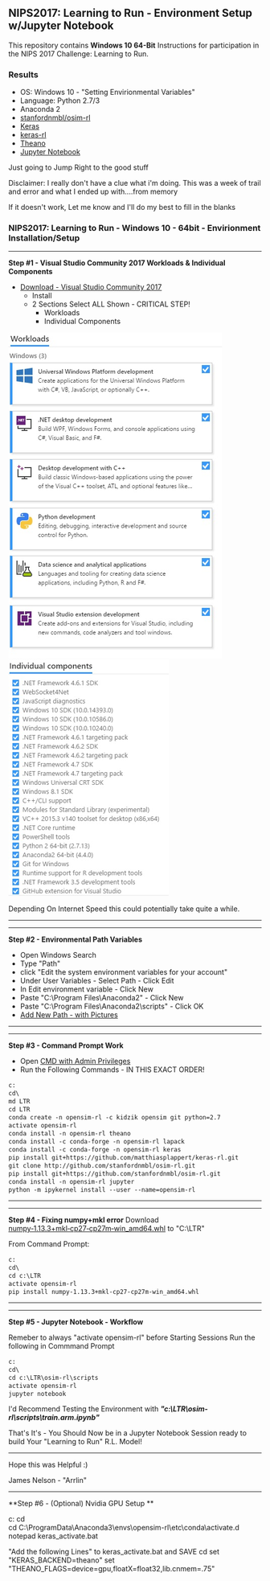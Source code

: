 ## NIPS2017: Learning to Run - Environment Setup w/Jupyter Notebook

This repository contains **Windows 10 64-Bit** Instructions for participation in the NIPS 2017 Challenge: Learning to Run.

### Results
- OS: Windows 10 - "Setting Envirionmental Variables"
- Language: Python 2.7/3
- Anaconda 2
- [stanfordnmbl/osim-rl](https://github.com/stanfordnmbl/osim-rl)
- [Keras](https://keras.io/)
- [keras-rl](https://github.com/matthiasplappert/keras-rl)
- [Theano](http://deeplearning.net/software/theano/)
- [Jupyter Notebook](http://jupyter.org/)


Just going to Jump Right to the good stuff

Disclaimer: I really don't have a clue what i'm doing. This was a week of trail and error and what I ended up with....from memory

If it doesn't work, Let me know and I'll do my best to fill in the blanks

### NIPS2017: Learning to Run -  Windows 10 - 64bit - Envirionment Installation/Setup


---
**Step #1 - Visual Studio Community 2017 Workloads & Individual Components**
- [Download - Visual Studio Community 2017](https://www.visualstudio.com/thank-you-downloading-visual-studio/?sku=Community&rel=15)
    - Install
    - 2 Sections Select ALL Shown - CRITICAL STEP!
        - Workloads
        - Individual Components

![Workloads](https://github.com/Arrlin/NIPS-2017/blob/master/Environment-Setup/Workloads.jpg)
![Individual Components](https://github.com/Arrlin/NIPS-2017/blob/master/Environment-Setup/Individual_Components.jpg)

Depending On Internet Speed this could potentially take quite a while.

---


---
**Step #2 - Environmental Path Variables**
- Open Windows Search
- Type "Path"
- click "Edit the system environment variables for your account"
- Under User Variables - Select Path - Click Edit
- In Edit environment variable - Click New
- Paste "C:\Program Files\Anaconda2" - Click New
- Paste "C:\Program Files\Anaconda2\scripts" - Click OK
- [Add New Path - with Pictures](https://betanews.com/2015/11/23/windows-10-finally-adds-a-new-path-editor/)
---




---
**Step #3 - Command Prompt Work**
- Open [CMD with Admin Privileges](https://www.howtogeek.com/194041/how-to-open-the-command-prompt-as-administrator-in-windows-8.1/)
- Run the Following Commands - IN THIS EXACT ORDER!

```
c:
cd\
md LTR
cd LTR
conda create -n opensim-rl -c kidzik opensim git python=2.7
activate opensim-rl
conda install -n opensim-rl theano
conda install -c conda-forge -n opensim-rl lapack
conda install -c conda-forge -n opensim-rl keras
pip install git+https://github.com/matthiasplappert/keras-rl.git
git clone http://github.com/stanfordnmbl/osim-rl.git
pip install git+https://github.com/stanfordnmbl/osim-rl.git
conda install -n opensim-rl jupyter
python -m ipykernel install --user --name=opensim-rl
```

---

---
**Step #4 - Fixing numpy+mkl error**
Download [numpy‑1.13.3+mkl‑cp27‑cp27m‑win_amd64.whl](http://www.lfd.uci.edu/~gohlke/pythonlibs/#numpy) to "C:\LTR"

From Command Prompt:

```
c:
cd\
cd c:\LTR
activate opensim-rl
pip install numpy‑1.13.3+mkl‑cp27‑cp27m‑win_amd64.whl
```

---



---
**Step #5 - Jupyter Notebook - Workflow**

Remeber to always "activate opensim-rl" before Starting Sessions
Run the following in Commmand Prompt
```
c:
cd\
cd c:\LTR\osim-rl\scripts
activate opensim-rl
jupyter notebook
```
I'd Recommend Testing the Environment with ***"c:\LTR\osim-rl\scripts\train.arm.ipynb"***

That's It's - You Should Now be in a Jupyter Notebook Session ready to build Your "Learning to Run" R.L. Model!

---

Hope this was Helpful :)

James Nelson - "Arrlin"

---

**Step #6 - (Optional) Nvidia GPU Setup **

c:
cd\
cd C:\ProgramData\Anaconda3\envs\opensim-rl\etc\conda\activate.d
notepad keras_activate.bat

"Add the following Lines" to keras_activate.bat and SAVE
cd
set "KERAS_BACKEND=theano"
set "THEANO_FLAGS=device=gpu,floatX=float32,lib.cnmem=.75"

